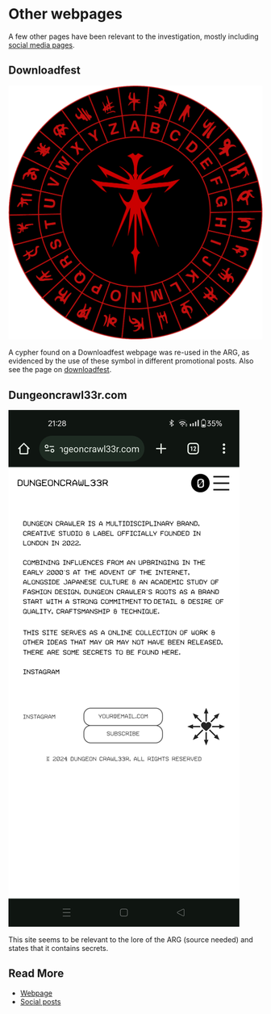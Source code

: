 # Other webpages

A few other pages have been relevant to the investigation, mostly 
including [social media pages](socials/social-posts.md).

## Downloadfest

![Cypher](Resources/downloadfest/cypher.png)

A cypher found on a Downloadfest webpage was re-used in the ARG, as evidenced 
by the use of these symbol in different promotional posts. Also see the 
page on [downloadfest](lore/downloadfest.md).

## Dungeoncrawl33r.com

![Secrets to be found (about me page)](Resources/other-webpages/dungeoncrawler_secretstobefound.jpg)

This site seems to be relevant to the lore of the ARG (source needed) and 
states that it contains secrets.

## Read More

- [Webpage](./webpage)
- [Social posts](socials/social-posts.md)